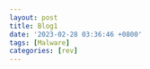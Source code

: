 ```yaml
---
layout: post
title: Blog1
date: '2023-02-28 03:36:46 +0800'
tags: [Malware]
categories: [rev] 
---
```

